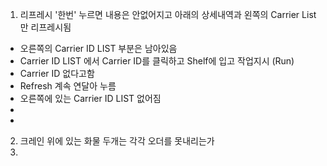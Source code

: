 1. 리프레시 '한번' 누르면 내용은 안없어지고 아래의 상세내역과 왼쪽의 Carrier List만 리프레시됨
- 오른쪽의 Carrier ID LIST 부분은 남아있음
- Carrier ID LIST 에서 Carrier ID를 클릭하고 Shelf에 입고 작업지시 (Run)
- Carrier ID 없다고함
- Refresh 계속 연달아 누름 
- 오른쪽에 있는 Carrier ID LIST 없어짐
- 
- 
2. 크레인 위에 있는 화물 두개는 각각 오더를 못내리는가
3. 